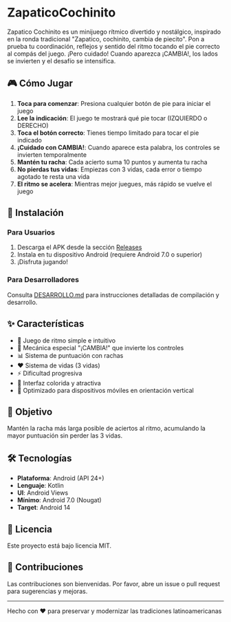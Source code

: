 # ZapaticoCochinito
Zapatico Cochinito es un minijuego rítmico divertido y nostálgico, inspirado en la ronda tradicional "Zapatico, cochinito, cambia de piecito". Pon a prueba tu coordinación, reflejos y sentido del ritmo tocando el pie correcto al compás del juego. ¡Pero cuidado! Cuando aparezca ¡CAMBIA!, los lados se invierten y el desafío se intensifica.

## 🎮 Cómo Jugar

1. **Toca para comenzar**: Presiona cualquier botón de pie para iniciar el juego
2. **Lee la indicación**: El juego te mostrará qué pie tocar (IZQUIERDO o DERECHO)
3. **Toca el botón correcto**: Tienes tiempo limitado para tocar el pie indicado
4. **¡Cuidado con CAMBIA!**: Cuando aparece esta palabra, los controles se invierten temporalmente
5. **Mantén tu racha**: Cada acierto suma 10 puntos y aumenta tu racha
6. **No pierdas tus vidas**: Empiezas con 3 vidas, cada error o tiempo agotado te resta una vida
7. **El ritmo se acelera**: Mientras mejor juegues, más rápido se vuelve el juego

## 📱 Instalación

### Para Usuarios
1. Descarga el APK desde la sección [Releases](https://github.com/DigitalesWeb/ZapaticoCochinito/releases)
2. Instala en tu dispositivo Android (requiere Android 7.0 o superior)
3. ¡Disfruta jugando!

### Para Desarrolladores
Consulta [DESARROLLO.md](DESARROLLO.md) para instrucciones detalladas de compilación y desarrollo.

## ✨ Características

- 🎯 Juego de ritmo simple e intuitivo
- 🔄 Mecánica especial "¡CAMBIA!" que invierte los controles
- 📊 Sistema de puntuación con rachas
- ❤️ Sistema de vidas (3 vidas)
- ⚡ Dificultad progresiva
- 🎨 Interfaz colorida y atractiva
- 📱 Optimizado para dispositivos móviles en orientación vertical

## 🎯 Objetivo

Mantén la racha más larga posible de aciertos al ritmo, acumulando la mayor puntuación sin perder las 3 vidas.

## 🛠️ Tecnologías

- **Plataforma**: Android (API 24+)
- **Lenguaje**: Kotlin
- **UI**: Android Views
- **Mínimo**: Android 7.0 (Nougat)
- **Target**: Android 14

## 📄 Licencia

Este proyecto está bajo licencia MIT.

## 🤝 Contribuciones

Las contribuciones son bienvenidas. Por favor, abre un issue o pull request para sugerencias y mejoras.

---

Hecho con ❤️ para preservar y modernizar las tradiciones latinoamericanas
